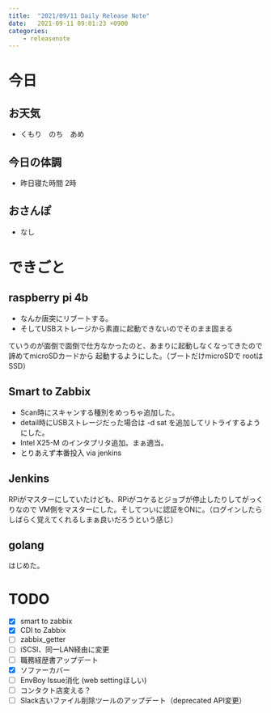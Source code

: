 ```yaml
---
title:  "2021/09/11 Daily Release Note"
date:   2021-09-11 09:01:23 +0900
categories:
	- releasenote
---
```

# 今日

## お天気

* くもり　のち　あめ

## 今日の体調

* 昨日寝た時間 2時

## おさんぽ

* なし

# できごと

## raspberry pi 4b

* なんか唐突にリブートする。
* そしてUSBストレージから素直に起動できないのでそのまま固まる

ていうのが面倒で面倒で仕方なかったのと、あまりに起動しなくなってきたので諦めてmicroSDカードから
起動するようにした。（ブートだけmicroSDで rootはSSD）

## Smart to Zabbix

* Scan時にスキャンする種別をめっちゃ追加した。
* detail時にUSBストレージだった場合は -d sat を追加してリトライするようにした。
* Intel X25-M のインタプリタ追加。まぁ適当。
* とりあえず本番投入 via jenkins

## Jenkins

RPiがマスターにしていたけども、RPiがコケるとジョブが停止したりしてがっくりなので
VM側をマスターにした。そしてついに認証をONに。（ログインしたらしばらく覚えてくれるしまぁ良いだろうという感じ）

## golang

はじめた。

# TODO 

- [x] smart to zabbix
- [x] CDI to Zabbix
- [ ] zabbix_getter
- [ ] iSCSI、同一LAN経由に変更
- [ ] 職務経歴書アップデート
- [x] ソファーカバー
- [ ] EnvBoy Issue消化 (web settingほしい)
- [ ] コンタクト店変える？
- [ ] Slack古いファイル削除ツールのアップデート（deprecated API変更）
